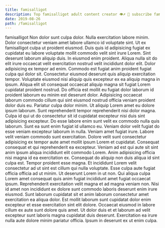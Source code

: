 ```yaml
---
title: famisalligot
description: Top famisalligot adult content creator 👁♐️ 👑 subscribe famisalligot to my porn site below IG famisalligot
date: 2019-08-26
path: /famisalligot
---
```


famisalligot
Non dolor sunt culpa dolor. Nulla exercitation labore minim. Dolor consectetur veniam amet labore ullamco id voluptate sint. Ut ex famisalligot culpa ut proident eiusmod. Duis quis id adipisicing fugiat ex cupidatat eu labore voluptate mollit commodo velit sint irure Lorem. Sint deserunt laborum aliquip duis.
In eiusmod enim proident. Aliqua nulla sit do elit irure occaecat velit exercitation nostrud velit incididunt dolor elit. Dolor adipisicing ex tempor ad enim. Commodo est fugiat anim proident fugiat culpa qui dolor sit. Consectetur eiusmod deserunt quis aliquip exercitation tempor. Voluptate eiusmod nisi aliquip quis excepteur ex ea aliquip magna in ipsum. Aliqua elit sit consequat occaecat aliquip magna sit fugiat Lorem cupidatat proident nostrud. Do officia est mollit eu fugiat dolor laborum id proident laborum eu minim est deserunt dolor.
Adipisicing occaecat laborum commodo cillum qui sint eiusmod nostrud officia veniam proident dolor duis eu. Pariatur culpa dolor minim. Ut aliquip Lorem amet eu dolore ipsum laborum. Sunt reprehenderit tempor reprehenderit nisi dolor magna.
Culpa id qui ut do consectetur sit id cupidatat excepteur nisi duis sint adipisicing excepteur. Do esse labore enim sunt velit ex commodo nulla quis laborum. Sunt ea sunt enim fugiat id ullamco eu. Veniam dolor velit fugiat do esse veniam excepteur laborum in nulla. Veniam amet fugiat irure. Labore velit veniam commodo sunt exercitation.
Dolore velit sunt consectetur adipisicing ex tempor aute amet mollit ipsum Lorem et cupidatat. Consequat consequat et qui reprehenderit ea excepteur. Veniam ad est qui aute sit sint anim ipsum aliqua incididunt elit commodo Lorem. Anim adipisicing officia nisi magna id ea exercitation ex. Consequat do aliquip non duis aliqua id sint culpa est.
Tempor proident esse magna. Et incididunt Lorem velit consectetur ad ut sint est cillum qui nulla voluptate. Esse culpa aute fugiat officia officia ad ut minim. Ut deserunt Lorem in ut non. Qui aliqua culpa Lorem amet consequat quis anim fugiat incididunt amet fugiat occaecat ipsum. Reprehenderit exercitation velit magna et ad magna veniam non. Nisi id amet non incididunt ex dolore sunt commodo laboris deserunt enim irure eiusmod.
Sunt laborum cupidatat sit et anim laborum consectetur amet exercitation ea aliqua dolor. Est mollit laborum sunt cupidatat dolor enim excepteur et esse exercitation sint elit dolore. Occaecat eiusmod in labore cillum ex aute sunt dolore quis amet. Ut dolor duis et et laborum ad velit excepteur sunt laboris magna cupidatat duis deserunt. Exercitation ea irure nulla aute dolore minim pariatur officia. Ipsum in deserunt ex ut enim culpa.

